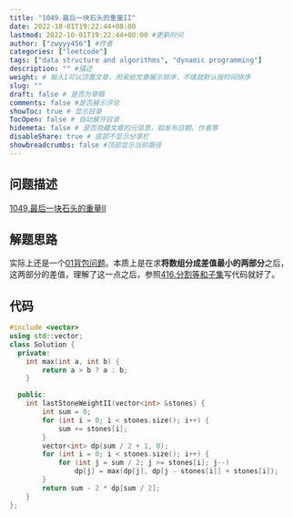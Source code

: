 ```yaml
---
title: "1049.最后一块石头的重量II"
date: 2022-10-01T19:22:44+08:00
lastmod: 2022-10-01T19:22:44+08:00 #更新时间
author: ["zwyyy456"] #作者
categories: ["leetcode"]
tags: ["data structure and algorithms", "dynamic programming"]
description: "" #描述
weight: # 输入1可以顶置文章，用来给文章展示排序，不填就默认按时间排序
slug: ""
draft: false # 是否为草稿
comments: false #是否展示评论
showToc: true # 显示目录
TocOpen: false # 自动展开目录
hidemeta: false # 是否隐藏文章的元信息，如发布日期、作者等
disableShare: true # 底部不显示分享栏
showbreadcrumbs: false #顶部显示当前路径
---
```

## 问题描述
[1049.最后一块石头的重量II](https://leetcode.cn/problems/last-stone-weight-ii/)

## 解题思路
实际上还是一个[01背包问题](https://zwyyy456.vercel.app/zh/posts/tech/01-pack-problem/)。本质上是在求**将数组分成差值最小的两部分**之后，这两部分的差值，理解了这一点之后，参照[416.分割等和子集](https://zwyyy456.vercel.app/zh/posts/tech/416.partition-equal-subset-sum)写代码就好了。

## 代码
```cpp
#include <vector>
using std::vector;
class Solution {
  private:
    int max(int a, int b) {
        return a > b ? a : b;
    }

  public:
    int lastStoneWeightII(vector<int> &stones) {
        int sum = 0;
        for (int i = 0; i < stones.size(); i++) {
            sum += stones[i];
        }
        vector<int> dp(sum / 2 + 1, 0);
        for (int i = 0; i < stones.size(); i++) {
            for (int j = sum / 2; j >= stones[i]; j--)
                dp[j] = max(dp[j], dp[j - stones[i]] + stones[i]);
        }
        return sum - 2 * dp[sum / 2];
    }
};
```


